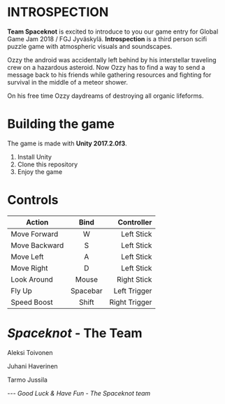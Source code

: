 
# INTROSPECTION

**Team Spaceknot** is excited to introduce to you our game entry for Global Game Jam 2018 / FGJ Jyväskylä. **Introspection** is a third person scifi puzzle game with atmospheric visuals and soundscapes. 

Ozzy the android was accidentally left behind by his interstellar traveling crew on a hazardous asteroid. Now Ozzy has to find a way to send a message back to his friends while gathering resources and fighting for survival in the middle of a meteor shower. 

On his free time Ozzy daydreams of destroying all organic lifeforms.


# Building the game

The game is made with **Unity 2017.2.0f3**.

 1. Install Unity
 2. Clone this repository
 3. Enjoy the game

# Controls

| Action        | Bind           | Controller  |
| ------------- |:-------------:| -----:|
| Move Forward     | W | Left Stick |
| Move Backward     | S | Left Stick |
| Move Left | A | Left Stick |
| Move Right | D | Left Stick |
| Look Around | Mouse | Right Stick |
| Fly Up | Spacebar | Left Trigger |
| Speed Boost | Shift | Right Trigger |


# *Spaceknot* - The Team
Aleksi Toivonen

Juhani Haverinen

Tarmo Jussila

 --- *Good Luck & Have Fun - The Spaceknot team*
